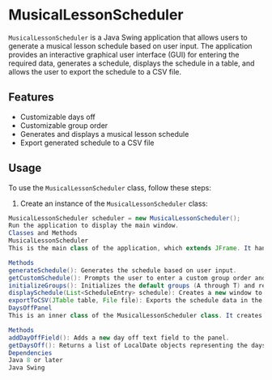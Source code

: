 # MusicalLessonScheduler

`MusicalLessonScheduler` is a Java Swing application that allows users to generate a musical lesson schedule based on user input. The application provides an interactive graphical user interface (GUI) for entering the required data, generates a schedule, displays the schedule in a table, and allows the user to export the schedule to a CSV file.

## Features

* Customizable days off
* Customizable group order
* Generates and displays a musical lesson schedule
* Export generated schedule to a CSV file

## Usage

To use the `MusicalLessonScheduler` class, follow these steps:

1. Create an instance of the `MusicalLessonScheduler` class:

```java
MusicalLessonScheduler scheduler = new MusicalLessonScheduler();
Run the application to display the main window.
Classes and Methods
MusicalLessonScheduler
This is the main class of the application, which extends JFrame. It handles the creation of the main window, user input, and schedule display.

Methods
generateSchedule(): Generates the schedule based on user input.
getCustomSchedule(): Prompts the user to enter a custom group order and returns it as a list of lists of strings.
initializeGroups(): Initializes the default groups (A through T) and returns them in a list of lists of strings.
displaySchedule(List<ScheduleEntry> schedule): Creates a new window to display the generated schedule in a table and allows the user to export the schedule to a CSV file.
exportToCSV(JTable table, File file): Exports the schedule data in the JTable to a CSV file.
DaysOffPanel
This is an inner class of the MusicalLessonScheduler class. It creates a panel that allows the user to enter days off and dynamically add new fields to enter more days off as needed.

Methods
addDayOffField(): Adds a new day off text field to the panel.
getDaysOff(): Returns a list of LocalDate objects representing the days off entered by the user.
Dependencies
Java 8 or later
Java Swing
